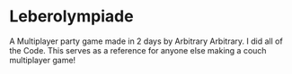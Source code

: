 # Leberolympiade

A Multiplayer party game made in 2 days by Arbitrary Arbitrary.
I did all of the Code. This serves as a reference for anyone else making a couch multiplayer game!

